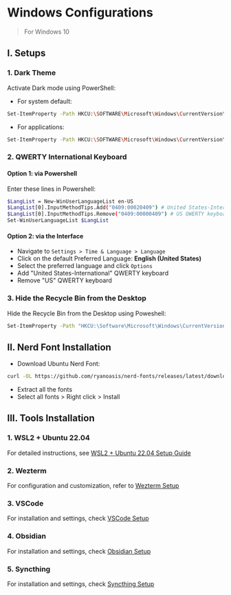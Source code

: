 # Windows Configurations
> For Windows 10

## I. Setups
### 1. Dark Theme
Activate Dark mode using PowerShell:
- For system default:
```sh
Set-ItemProperty -Path HKCU:\SOFTWARE\Microsoft\Windows\CurrentVersion\Themes\Personalize -Name SystemUsesLightTheme -Value 0 -Type Dword -Force
```
- For applications:
```sh
Set-ItemProperty -Path HKCU:\SOFTWARE\Microsoft\Windows\CurrentVersion\Themes\Personalize -Name AppsUseLightTheme -Value 0 -Type Dword -Force
```

### 2. QWERTY International Keyboard
#### Option 1: via Powershell
Enter these lines in Powershell:
```sh
$LangList = New-WinUserLanguageList en-US
$LangList[0].InputMethodTips.Add("0409:00020409") # United States-International QWERTY keyboard
$LangList[0].InputMethodTips.Remove("0409:00000409") # US QWERTY keyboard
Set-WinUserLanguageList $LangList
```

#### Option 2: via the Interface
- Navigate to `Settings > Time & Language > Language`
- Click on the default Preferred Language: **English (United States)**
- Select the preferred language and click `Options`
- Add "United States-International" QWERTY keyboard
- Remove "US" QWERTY keyboard

### 3. Hide the Recycle Bin from the Desktop
Hide the Recycle Bin from the Desktop using Poweshell:
```sh
Set-ItemProperty -Path "HKCU:\Software\Microsoft\Windows\CurrentVersion\Explorer\HideDesktopIcons\NewStartPanel" -Name "{645FF040-5081-101B-9F08-00AA002F954E}" -Value 1
```

## II. Nerd Font Installation
- Download Ubuntu Nerd Font:
```sh
curl -OL https://github.com/ryanoasis/nerd-fonts/releases/latest/download/UbuntuMono.zip
```
- Extract all the fonts
- Select all fonts > Right click > Install

## III. Tools Installation
### 1. WSL2 + Ubuntu 22.04
For detailed instructions, see [WSL2 + Ubuntu 22.04 Setup Guide](wsl2/README.md)

### 2. Wezterm
For configuration and customization, refer to [Wezterm Setup](wezterm/README.md)

### 3. VSCode
For installation and settings, check [VSCode Setup](vscode/README.md)

### 4. Obsidian
For installation and settings, check [Obsidian Setup](obsidian/README.md)

### 5. Syncthing
For installation and settings, check [Syncthing Setup](syncthing/README.md)
